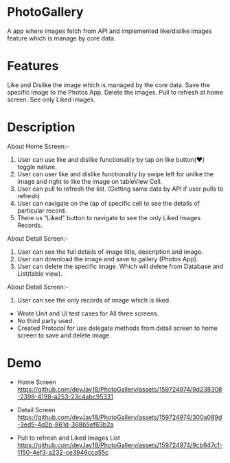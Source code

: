 # PhotoGallery
A app where images fetch from API and implemented like/dislike images feature which is manage by core data.

# Features 
 Like and Dislike the image which is managed by the core data.
 Save the specific image to the Photos App.
 Delete the images.
 Pull to refresh at home screen.
 See only Liked images. 


# Description 
About Home Screen:- 
1. User can use like and dislike functionality by tap on like button(❤️) toggle nature.
2. User can user like and dislike functionality by swipe left for unlike the image and right to like the image on tableView Cell.
3. User can pull to refresh the list. (Getting same data by API if user pulls to refresh)
4. User can navigate on the tap of specific cell to see the details of particular record.
5. There us "Liked" button to navigate to see the only Liked Images Records.

About Detail Screen:- 
1. User can see the full details of image title, description and image.
2. User can download the image and save to gallery (Photos App).
3. User can delete the specific image. Which will delete from Database and List(table view).

About Detail Screen:- 
1. User can see the only records of image which is liked.


- Wrote Unit and UI test cases for All three screens.
- No third party used.
- Created Protocol for use delegate methods from detail screen to home screen to save and delete image. 

# Demo 

- Home Screen 
https://github.com/devJay18/PhotoGallery/assets/159724974/9d238308-2398-4198-a253-23c4abc95331

- Detail Screen
https://github.com/devJay18/PhotoGallery/assets/159724974/300a089d-3ed5-4d2b-861d-368b5ef63b2a

- Pull to refresh and Liked Images List
https://github.com/devJay18/PhotoGallery/assets/159724974/9cb947c1-1150-4ef3-a232-ce3946cca55c
